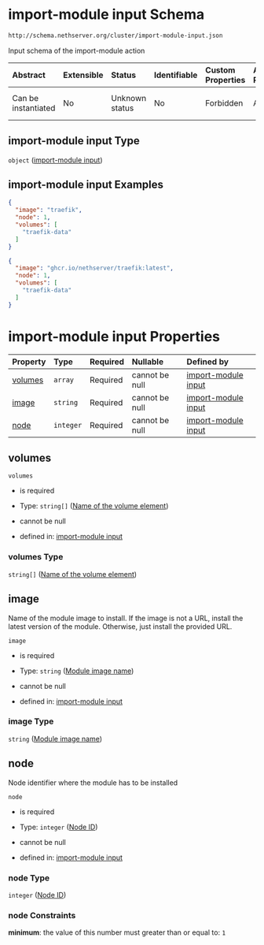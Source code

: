 # import-module input Schema

```txt
http://schema.nethserver.org/cluster/import-module-input.json
```

Input schema of the import-module action

| Abstract            | Extensible | Status         | Identifiable | Custom Properties | Additional Properties | Access Restrictions | Defined In                                                                          |
| :------------------ | :--------- | :------------- | :----------- | :---------------- | :-------------------- | :------------------ | :---------------------------------------------------------------------------------- |
| Can be instantiated | No         | Unknown status | No           | Forbidden         | Allowed               | none                | [import-module-input.json](cluster/import-module-input.json "open original schema") |

## import-module input Type

`object` ([import-module input](import-module-input-1.md))

## import-module input Examples

```json
{
  "image": "traefik",
  "node": 1,
  "volumes": [
    "traefik-data"
  ]
}
```

```json
{
  "image": "ghcr.io/nethserver/traefik:latest",
  "node": 1,
  "volumes": [
    "traefik-data"
  ]
}
```

# import-module input Properties

| Property            | Type      | Required | Nullable       | Defined by                                                                                                                                                                                         |
| :------------------ | :-------- | :------- | :------------- | :------------------------------------------------------------------------------------------------------------------------------------------------------------------------------------------------- |
| [volumes](#volumes) | `array`   | Required | cannot be null | [import-module input](import-module-input-1-properties-initial-volume-set-where-the-module-state-is-stored.md "http://schema.nethserver.org/cluster/import-module-input.json#/properties/volumes") |
| [image](#image)     | `string`  | Required | cannot be null | [import-module input](import-module-input-1-properties-module-image-name.md "http://schema.nethserver.org/cluster/import-module-input.json#/properties/image")                                     |
| [node](#node)       | `integer` | Required | cannot be null | [import-module input](import-module-input-1-properties-node-id.md "http://schema.nethserver.org/cluster/import-module-input.json#/properties/node")                                                |

## volumes



`volumes`

*   is required

*   Type: `string[]` ([Name of the volume element](import-module-input-1-properties-initial-volume-set-where-the-module-state-is-stored-name-of-the-volume-element.md))

*   cannot be null

*   defined in: [import-module input](import-module-input-1-properties-initial-volume-set-where-the-module-state-is-stored.md "http://schema.nethserver.org/cluster/import-module-input.json#/properties/volumes")

### volumes Type

`string[]` ([Name of the volume element](import-module-input-1-properties-initial-volume-set-where-the-module-state-is-stored-name-of-the-volume-element.md))

## image

Name of the module image to install. If the image is not a URL, install the latest version of the module. Otherwise, just install the provided URL.

`image`

*   is required

*   Type: `string` ([Module image name](import-module-input-1-properties-module-image-name.md))

*   cannot be null

*   defined in: [import-module input](import-module-input-1-properties-module-image-name.md "http://schema.nethserver.org/cluster/import-module-input.json#/properties/image")

### image Type

`string` ([Module image name](import-module-input-1-properties-module-image-name.md))

## node

Node identifier where the module has to be installed

`node`

*   is required

*   Type: `integer` ([Node ID](import-module-input-1-properties-node-id.md))

*   cannot be null

*   defined in: [import-module input](import-module-input-1-properties-node-id.md "http://schema.nethserver.org/cluster/import-module-input.json#/properties/node")

### node Type

`integer` ([Node ID](import-module-input-1-properties-node-id.md))

### node Constraints

**minimum**: the value of this number must greater than or equal to: `1`
